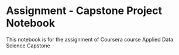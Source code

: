 # Assignment - Capstone Project Notebook
This notebook is for the assignment of Coursera course Applied Data Science Capstone

